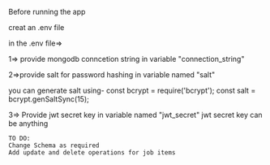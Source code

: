 Before running the app

creat an .env file

in the .env file=>

1=> provide mongodb conncetion string in variable "connection_string"

2=>provide salt for password hashing in variable named "salt"

you can generate salt using-
    const bcrypt = require('bcrypt');
    const salt = bcrypt.genSaltSync(15);

3=> Provide jwt secret key in variable named "jwt_secret"
    jwt secret key can be anything


    TO DO:
    Change Schema as required
    Add update and delete operations for job items
